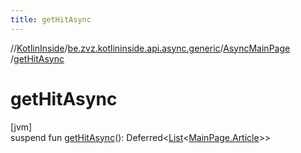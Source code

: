 ```yaml
---
title: getHitAsync
---
```

//[KotlinInside](../../../index.html)/[be.zvz.kotlininside.api.async.generic](../index.html)/[AsyncMainPage](index.html)
/[getHitAsync](get-hit-async.html)

# getHitAsync

[jvm]\
suspend fun [getHitAsync](get-hit-async.html)():
Deferred<[List](https://kotlinlang.org/api/latest/jvm/stdlib/kotlin.collections/-list/index.html)<[MainPage.Article](
../../be.zvz.kotlininside.api.generic/-main-page/-article/index.html)>>




